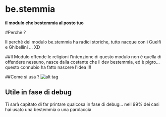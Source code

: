# be.stemmia
**il modulo che bestemmia al posto tuo**

#Perchè ?

Il perchè del modulo be.stemmia ha radici storiche, tutto nacque con i Guelfi e Ghibellini ... XD

##Il Modulo offende le religioni
l'intenzione di questo modulo non è quella di offendere nessuno,
nasce dalla costante che il dev bestemmia, ed è pigro... questo connubio ha fatto nascere l'idea !!!

##Come si usa ?
![alt tag](https://raw.githubusercontent.com/Pinperepette/be.stemmia/master/immage/Schermata%202015-12-20%20alle%2017.19.05.png)
## Utile in fase di debug
Ti sarà capitato di far printare qualcosa in fase di debug... nell 99% dei casi hai usato una bestemmia o una parolaccia

